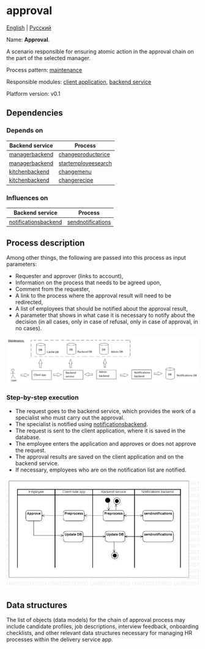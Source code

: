 # approval

[English](approval.md) | [Русский](approval.ru.md)

Name: **Approval**.

A scenario responsible for ensuring atomic action in the approval chain on the part of the selected manager.

Process pattern: [maintenance](../../processpatterns/maintenance.md)

Responsible modules: [client application](../../frontend/managerclient.md), [backend service](../../backend/managerbackend.md)

Platform version: v0.1

## Dependencies

### Depends on

| Backend service | Process |
| --- | ---- |
| [managerbackend](../../backend/managerbackend.md) | [changeproductprice](../manager/changeproductprice.md) |
| [managerbackend](../../backend/managerbackend.md) | [startemployeesearch](../manager/startemployeesearch.md) |
| [kitchenbackend](../../backend/kitchenbackend.md) | [changemenu](../kitchen/changemenu.md) |
| [kitchenbackend](../../backend/kitchenbackend.md) | [changerecipe](../kitchen/changerecipe.md) |

### Influences on

| Backend service | Process |
| --- | ---- |
| [notificationsbackend](../../backend/notificationsbackend.md) | [sendnotifications](../notificationsbackend/sendnotifications.md) |

## Process description

Among other things, the following are passed into this process as input parameters:
- Requester and approver (links to account),
- Information on the process that needs to be agreed upon,
- Comment from the requester,
- A link to the process where the approval result will need to be redirected,
- A list of employees that should be notified about the approval result,
- A parameter that shows in what case it is necessary to notify about the decision (in all cases, only in case of refusal, only in case of approval, in no cases).

![maintenance_overall](../../img/processpatterns/maintenance_overall.png)

### Step-by-step execution

- The request goes to the backend service, which provides the work of a specialist who must carry out the approval.
- The specialist is notified using [notificationsbackend](../../backend/notificationsbackend.ru.md).
- The request is sent to the client application, where it is saved in the database.
- The employee enters the application and approves or does not approve the request.
- The approval results are saved on the client application and on the backend service.
- If necessary, employees who are on the notification list are notified.

![manager.approval](../../img/activitydiagrams/manager.approval.png)

## Data structures

The list of objects (data models) for the chain of approval process may include candidate profiles, job descriptions, interview feedback, onboarding checklists, and other relevant data structures necessary for managing HR processes within the delivery service app.
